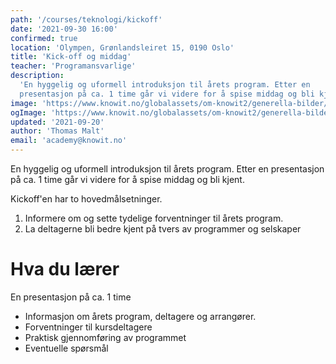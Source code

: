 ```yaml
---
path: '/courses/teknologi/kickoff'
date: '2021-09-30 16:00'
confirmed: true
location: 'Olympen, Grønlandsleiret 15, 0190 Oslo'
title: 'Kick-off og middag'
teacher: 'Programansvarlige'
description:
  'En hyggelig og uformell introduksjon til årets program. Etter en
  presentasjon på ca. 1 time går vi videre for å spise middag og bli kjent.'
image: 'https://www.knowit.no/globalassets/om-knowit2/generella-bilder/colleagues-having-a-coffee-1500x1000.jpg'
ogImage: 'https://www.knowit.no/globalassets/om-knowit2/generella-bilder/colleagues-having-a-coffee-1500x1000.jpg'
updated: '2021-09-20'
author: 'Thomas Malt'
email: 'academy@knowit.no'
---
```


En hyggelig og uformell introduksjon til årets program. Etter en presentasjon
på ca. 1 time går vi videre for å spise middag og bli kjent.

Kickoff'en har to hovedmålsetninger.

1. Informere om og sette tydelige forventninger til årets program.
2. La deltagerne bli bedre kjent på tvers av programmer og selskaper

# Hva du lærer

En presentasjon på ca. 1 time

- Informasjon om årets program, deltagere og arrangører.
- Forventninger til kursdeltagere
- Praktisk gjennomføring av programmet
- Eventuelle spørsmål
